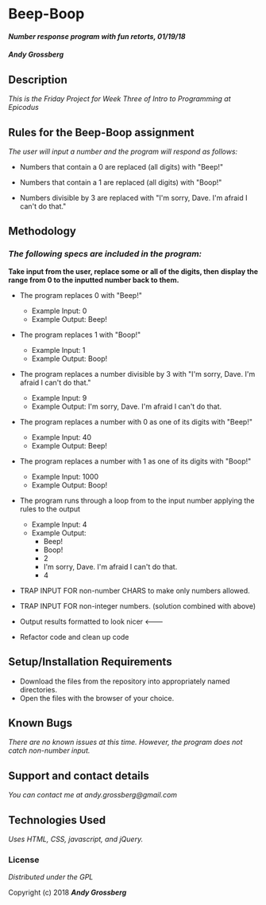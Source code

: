 # Beep-Boop

#### _Number response program with fun retorts, 01/19/18_

#### _**Andy Grossberg**_

## Description

_This is the Friday Project for Week Three of Intro to Programming at Epicodus_

## Rules for the Beep-Boop assignment
  _The user will input a number and the program will respond as follows:_

  * Numbers that contain a 0 are replaced (all digits) with "Beep!"

  * Numbers that contain a 1 are replaced (all digits) with "Boop!"

  * Numbers divisible by 3 are replaced with "I'm sorry, Dave. I'm afraid I can't do that."

## Methodology

### _The following specs are included in the program:_

**Take input from the user, replace some or all of the digits, then**
**display the range from 0 to the inputted number back to them.**

* The program replaces 0 with "Beep!"
  - Example Input: 0
  - Example Output: Beep!

* The program replaces 1 with "Boop!"
  - Example Input: 1
  - Example Output: Boop!

* The program replaces a number divisible by 3 with "I'm sorry, Dave. I'm afraid I can't do that."
  - Example Input: 9
  - Example Output: I'm sorry, Dave. I'm afraid I can't do that.

* The program replaces a number with 0 as one of its digits with "Beep!"
  - Example Input: 40
  - Example Output: Beep!

* The program replaces a number with 1 as one of its digits with "Boop!"
  - Example Input: 1000
  - Example Output: Boop!

* The program runs through a loop from to the input number applying the rules to the output
  - Example Input: 4
  - Example Output:
    * Beep!
    * Boop!
    * 2
    * I'm sorry, Dave. I'm afraid I can't do that.
    * 4

* TRAP INPUT FOR non-number CHARS to make only numbers allowed.

* TRAP INPUT FOR non-integer numbers. (solution combined with above)

* Output results formatted to look nicer <---

* Refactor code and clean up code

## Setup/Installation Requirements

* Download the files from the repository into appropriately named directories.
* Open the files with the browser of your choice.

## Known Bugs

_There are no known issues at this time. However, the program does not catch non-number input._

## Support and contact details

_You can contact me at andy.grossberg@gmail.com_

## Technologies Used

_Uses HTML, CSS, javascript, and jQuery._

### License

*Distributed under the GPL*

Copyright (c) 2018 **_Andy Grossberg_**

